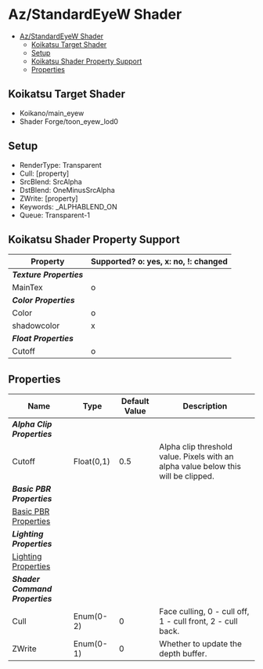 # Az/StandardEyeW Shader

- [Az/StandardEyeW Shader](#azstandardeyew-shader)
  - [Koikatsu Target Shader](#koikatsu-target-shader)
  - [Setup](#setup)
  - [Koikatsu Shader Property Support](#koikatsu-shader-property-support)
  - [Properties](#properties)

## Koikatsu Target Shader
- Koikano/main_eyew
- Shader Forge/toon_eyew_lod0

## Setup
- RenderType: Transparent
- Cull: [property]
- SrcBlend: SrcAlpha
- DstBlend: OneMinusSrcAlpha
- ZWrite: [property]
- Keywords: _ALPHABLEND_ON
- Queue: Transparent-1

## Koikatsu Shader Property Support
| Property                 | Supported? o: yes, x: no, !: changed |
| ------------------------ | ------------------------------------ |
| ***Texture Properties*** |                                      |
| MainTex                  | o                                    |
| ***Color Properties***   |                                      |
| Color                    | o                                    |
| shadowcolor              | x                                    |
| ***Float Properties***   |                                      |
| Cutoff                   | o                                    |

## Properties
| Name                                            | Type       | Default Value | Description                                                                        |
| ----------------------------------------------- | ---------- | ------------- | ---------------------------------------------------------------------------------- |
| ***Alpha Clip Properties***                     |            |               |                                                                                    |
| Cutoff                                          | Float(0,1) | 0.5           | Alpha clip threshold value. Pixels with an alpha value below this will be clipped. |
| ***Basic PBR Properties***                      |            |               |                                                                                    |
| [Basic PBR Properties](basic_pbr_properties.md) |            |               |                                                                                    |
| ***Lighting Properties***                       |            |               |                                                                                    |
| [Lighting Properties](lighting_properties.md)   |            |               |                                                                                    |
| ***Shader Command Properties***                 |            |               |                                                                                    |
| Cull                                            | Enum(0-2)  | 0             | Face culling, 0 - cull off, 1 - cull front, 2 - cull back.                         |
| ZWrite                                          | Enum(0-1)  | 0             | Whether to update the depth buffer.                                                |